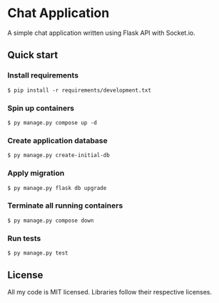 # Chat Application

A simple chat application written using Flask API with Socket.io.

## Quick start

### Install requirements
```
$ pip install -r requirements/development.txt
```

### Spin up containers
```
$ py manage.py compose up -d
```

### Create application database
```
$ py manage.py create-initial-db
```

### Apply migration
```
$ py manage.py flask db upgrade
```

### Terminate all running containers
```
$ py manage.py compose down
```

### Run tests
```
$ py manage.py test
```

## License
All my code is MIT licensed. Libraries follow their respective licenses.